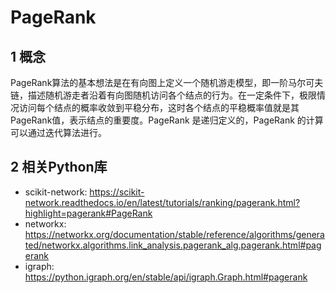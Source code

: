 # PageRank

## 1 概念

PageRank算法的基本想法是在有向图上定义一个随机游走模型，即一阶马尔可夫链，描述随机游走者沿着有向图随机访问各个结点的行为。在一定条件下，极限情况访问每个结点的概率收敛到平稳分布，这时各个结点的平稳概率值就是其PageRank值，表示结点的重要度。PageRank
是递归定义的，PageRank 的计算可以通过迭代算法进行。

## 2 相关Python库

- scikit-network: https://scikit-network.readthedocs.io/en/latest/tutorials/ranking/pagerank.html?highlight=pagerank#PageRank
- networkx: https://networkx.org/documentation/stable/reference/algorithms/generated/networkx.algorithms.link_analysis.pagerank_alg.pagerank.html#pagerank
- igraph: https://python.igraph.org/en/stable/api/igraph.Graph.html#pagerank
